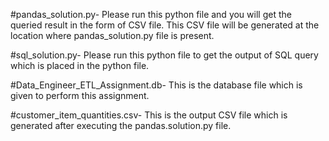#pandas_solution.py- 
Please run this python file and you will get the queried result in the form of CSV file. This CSV file will be generated at the location where pandas_solution.py file is present.

#sql_solution.py- 
Please run this python file to get the output of SQL query which is placed in the python file.

#Data_Engineer_ETL_Assignment.db- 
This is the database file which is given to perform this assignment.

#customer_item_quantities.csv- 
This is the output CSV file which is generated after executing the pandas.solution.py file.
